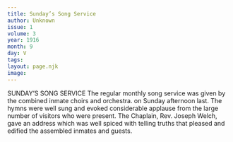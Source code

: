 ```yaml
---
title: Sunday’s Song Service
author: Unknown
issue: 1
volume: 3
year: 1916
month: 9
day: V
tags:
layout: page.njk
image:
---
```

SUNDAY’S SONG SERVICE       The regular monthly song service was given by the combined inmate choirs and orchestra. on Sunday afternoon last. The hymns were well sung and evoked considerable applause from the large number of visitors who were present. The Chaplain, Rev. Joseph Welch, gave an address which was well spiced with telling truths that pleased and edified the assembled inmates and guests. 




